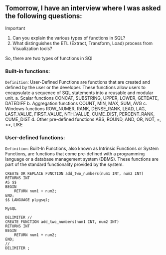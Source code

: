 ## Tomorrow, I have an interview where I was asked the following questions:
> [!IMPORTANT]
> 1. Can you explain the various types of functions in SQL?
> 2. What distinguishes the ETL (Extract, Transform, Load) process from Visualization tools?

So, there are two types of functions in SQl
### Built-in functions:
`Definition`: User-Defined Functions are functions that are created and defined by the user or the developer. These functions allow users to encapsulate a sequence of SQL statements into a reusable and modular unit.
a.	Scalar functions
CONCAT, SUBSTRING, UPPER, LOWER, GETDATE, DATEDIFF
b.	Aggregation functions
COUNT, MIN, MAX, SUM, AVG
c.	Windows functions
ROW_NUMER, RANK, DENSE_RANK, LEAD, LAG, LAST_VALUE, FIRST_VALUE, NTH_VALUE, CUME_DIST, PERCENT_RANK, CUME_DIST
d.	Other pre-defined functions
ABS, ROUND, AND, OR, NOT, =, <>, LIKE


### User-defined functions:
`Definition`: Built-In Functions, also known as Intrinsic Functions or System Functions, are functions that come pre-defined with a programming language or a database management system (DBMS). These functions are part of the standard functionality provided by the system.

``` PostgreSQL
CREATE OR REPLACE FUNCTION add_two_numbers(num1 INT, num2 INT)
RETURNS INT
AS $$
BEGIN
    RETURN num1 + num2;
END;
$$ LANGUAGE plpgsql;
```

`MySQL`
``` MySQL
DELIMITER //
CREATE FUNCTION add_two_numbers(num1 INT, num2 INT)
RETURNS INT
BEGIN
    RETURN num1 + num2;
END;
//
DELIMITER ;
```

